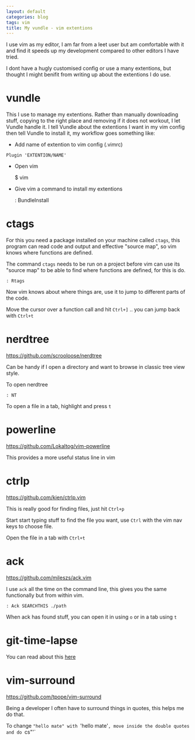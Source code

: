 ```yaml
---
layout: default
categories: blog
tags: vim
title: My vundle - vim extentions
---
```


I use vim as my editor, I am far from a leet user but am comfortable with it and find it speeds up my development compared to other editors I have tried.

I dont have a hugly customised config or use a many extentions, but thought I might benifit from writing up about the extentions I do use.

vundle
======

This I use to manage my extentions. Rather than manually downloading stuff, copying to the right place and removing if it does not workout, I let Vundle handle it.
I tell Vundle about the extentions I want in my vim config then tell Vundle to install it, my workflow goes something like:

- Add name of extention to vim config (.vimrc)

`Plugin 'EXTENTION/NAME'`

- Open vim

    $ vim

- Give vim a command to install my extentions

    : BundleInstall

ctags
=====

For this you need a package installed on your machine called `ctags`, this program can read code and output and effective "source map", so vim knows where functions are defined.

The command `ctags` needs to be run on a project before vim can use its "source map" to be able to find where functions are defined, for this is do.

    : Rtags

Now vim knows about where things are, use it to jump to different parts of the code.

Move the cursor over a function call and hit `Ctrl+]` .. you can jump back with `Ctrl+t`

nerdtree
========

https://github.com/scrooloose/nerdtree

Can be handy if I open a directory and want to browse in classic tree view style.

To open nerdtree

    : NT

To open a file in a tab, highlight and press `t`

powerline
=========

https://github.com/Lokaltog/vim-powerline

This provides a more useful status line in vim

ctrlp
=====

https://github.com/kien/ctrlp.vim

This is really good for finding files, just hit `Ctrl+p`

Start start typing stuff to find the file you want, use `Ctrl` with the vim nav keys to choose file.

Open the file in a tab with `Ctrl+t`

ack
===

https://github.com/mileszs/ack.vim

I use `ack` all the time on the command line, this gives you the same functionally but from within vim.

    : Ack SEARCHTHIS ./path

When ack has found stuff, you can open it in using `o` or in a tab using `t`

git-time-lapse
==============

You can read about this [here](http://bugthing.github.io/blog/2014/01/21/git_time_lne.html)

vim-surround
============

https://github.com/tpope/vim-surround

Being a developer I often have to surround things in quotes, this helps me do that.

To change `"hello mate" with `'hello mate'`, move inside the double quotes and do `cs"'`

